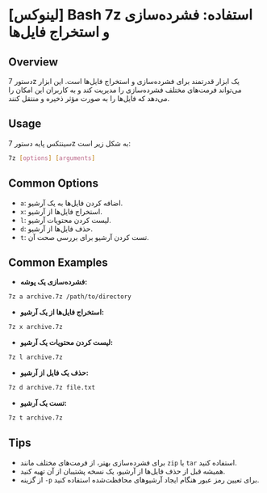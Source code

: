 # [لینوکس] Bash 7z استفاده: فشرده‌سازی و استخراج فایل‌ها

## Overview
دستور 7z یک ابزار قدرتمند برای فشرده‌سازی و استخراج فایل‌ها است. این ابزار می‌تواند فرمت‌های مختلف فشرده‌سازی را مدیریت کند و به کاربران این امکان را می‌دهد که فایل‌ها را به صورت مؤثر ذخیره و منتقل کنند.

## Usage
سینتکس پایه دستور 7z به شکل زیر است:

```bash
7z [options] [arguments]
```

## Common Options
- `a`: اضافه کردن فایل‌ها به یک آرشیو.
- `x`: استخراج فایل‌ها از آرشیو.
- `l`: لیست کردن محتویات آرشیو.
- `d`: حذف فایل‌ها از آرشیو.
- `t`: تست کردن آرشیو برای بررسی صحت آن.

## Common Examples
- **فشرده‌سازی یک پوشه:**
```bash
7z a archive.7z /path/to/directory
```

- **استخراج فایل‌ها از یک آرشیو:**
```bash
7z x archive.7z
```

- **لیست کردن محتویات یک آرشیو:**
```bash
7z l archive.7z
```

- **حذف یک فایل از آرشیو:**
```bash
7z d archive.7z file.txt
```

- **تست یک آرشیو:**
```bash
7z t archive.7z
```

## Tips
- برای فشرده‌سازی بهتر، از فرمت‌های مختلف مانند `zip` یا `tar` استفاده کنید.
- همیشه قبل از حذف فایل‌ها از آرشیو، یک نسخه پشتیبان از آن تهیه کنید.
- از گزینه `-p` برای تعیین رمز عبور هنگام ایجاد آرشیوهای محافظت‌شده استفاده کنید.